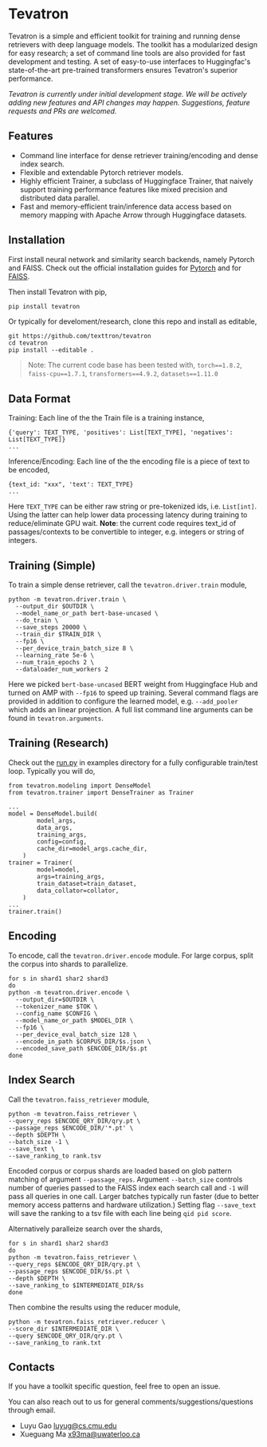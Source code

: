 # Tevatron
Tevatron is a simple and efficient toolkit for training and running dense retrievers with deep language models. The toolkit has a modularized design for easy research; a set of command line tools are also provided for fast development and testing. A set of easy-to-use interfaces to Huggingfac's state-of-the-art pre-trained transformers ensures Tevatron's superior performance.

*Tevatron is currently under initial development stage. We will be actively adding new features and API changes may happen. Suggestions, feature requests and PRs are welcomed.*

## Features
- Command line interface for dense retriever training/encoding and dense index search.
- Flexible and extendable Pytorch retriever models. 
- Highly efficient Trainer, a subclass of  Huggingface Trainer, that naively support training performance features like mixed precision and distributed data parallel.
- Fast and memory-efficient train/inference data access based on memory mapping with Apache Arrow through Huggingface datasets.

## Installation
First install neural network and similarity search backends, namely Pytorch and FAISS. Check out the official installation guides for [Pytorch](https://pytorch.org/get-started/locally/#start-locally) and for [FAISS](https://github.com/facebookresearch/faiss/blob/main/INSTALL.md).

Then install Tevatron with pip,
```bash
pip install tevatron
```

Or typically for develoment/research, clone this repo and install as editable,
```
git https://github.com/texttron/tevatron
cd tevatron
pip install --editable .
```

> Note: The current code base has been tested with, `torch==1.8.2`, `faiss-cpu==1.7.1`, `transformers==4.9.2`, `datasets==1.11.0`


## Data Format
Training: Each line of the the Train file is a training instance,
```
{'query': TEXT_TYPE, 'positives': List[TEXT_TYPE], 'negatives': List[TEXT_TYPE]}
...
```
Inference/Encoding: Each line of the the encoding file is a piece of text to be encoded,
```
{text_id: "xxx", 'text': TEXT_TYPE}
...
```
Here `TEXT_TYPE` can be either raw string or pre-tokenized ids, i.e. `List[int]`. Using the latter can help lower data processing latency during training to reduce/eliminate GPU wait. **Note**: the current code requires text_id of passages/contexts to be convertible to integer, e.g. integers or string of integers.

## Training (Simple)
To train a simple dense retriever, call the `tevatron.driver.train` module,
```
python -m tevatron.driver.train \  
  --output_dir $OUTDIR \  
  --model_name_or_path bert-base-uncased \  
  --do_train \  
  --save_steps 20000 \  
  --train_dir $TRAIN_DIR \
  --fp16 \  
  --per_device_train_batch_size 8 \  
  --learning_rate 5e-6 \  
  --num_train_epochs 2 \  
  --dataloader_num_workers 2
```
Here we picked `bert-base-uncased` BERT weight from Huggingface Hub and turned on AMP with `--fp16` to speed up training. Several command flags are provided in addition to configure the learned model, e.g. `--add_pooler` which adds an linear projection. A full list command line arguments can be found in `tevatron.arguments`.

## Training (Research)
Check out the [run.py](examples/run.py) in examples directory for a fully configurable train/test loop. Typically you will do,
```
from tevatron.modeling import DenseModel
from tevatron.trainer import DenseTrainer as Trainer

...
model = DenseModel.build(
        model_args,
        data_args,
        training_args,
        config=config,
        cache_dir=model_args.cache_dir,
    )
trainer = Trainer(
        model=model,
        args=training_args,
        train_dataset=train_dataset,
        data_collator=collator,
    )
...
trainer.train()
```


## Encoding
To encode, call the `tevatron.driver.encode` module. For large corpus, split the corpus into shards to parallelize.
```
for s in shard1 shar2 shard3
do
python -m tevatron.driver.encode \  
  --output_dir=$OUTDIR \  
  --tokenizer_name $TOK \  
  --config_name $CONFIG \  
  --model_name_or_path $MODEL_DIR \  
  --fp16 \  
  --per_device_eval_batch_size 128 \  
  --encode_in_path $CORPUS_DIR/$s.json \  
  --encoded_save_path $ENCODE_DIR/$s.pt
done
```
## Index Search
Call the `tevatron.faiss_retriever` module,
```
python -m tevatron.faiss_retriever \  
--query_reps $ENCODE_QRY_DIR/qry.pt \  
--passage_reps $ENCODE_DIR/'*.pt' \  
--depth $DEPTH \
--batch_size -1 \
--save_text \
--save_ranking_to rank.tsv
```
Encoded corpus or corpus shards are loaded based on glob pattern matching of argument `--passage_reps`. Argument `--batch_size` controls number of queries passed to the FAISS index each search call and `-1` will pass all queries in one call. Larger batches typically run faster (due to better memory access patterns and hardware utilization.) Setting flag `--save_text` will save the ranking to a tsv file with each line being `qid pid score`.

Alternatively paralleize search over the shards,
```
for s in shard1 shar2 shard3
do
python -m tevatron.faiss_retriever \  
--query_reps $ENCODE_QRY_DIR/qry.pt \  
--passage_reps $ENCODE_DIR/$s.pt \  
--depth $DEPTH \  
--save_ranking_to $INTERMEDIATE_DIR/$s
done
```
Then combine the results using the reducer module,
```
python -m tevatron.faiss_retriever.reducer \  
--score_dir $INTERMEDIATE_DIR \  
--query $ENCODE_QRY_DIR/qry.pt \  
--save_ranking_to rank.txt  
```

## Contacts
If you have a toolkit specific question, feel free to open an issue. 

You can also reach out to us for general comments/suggestions/questions through email.
- Luyu Gao luyug@cs.cmu.edu
- Xueguang Ma x93ma@uwaterloo.ca
